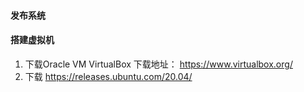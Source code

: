 #### 发布系统

#### 搭建虚拟机
1. 下载Oracle VM VirtualBox 下载地址： https://www.virtualbox.org/
2. 下载 https://releases.ubuntu.com/20.04/